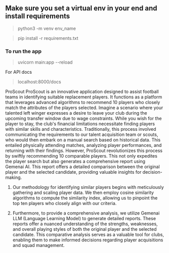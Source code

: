 ## Make sure you set a virtual env in your end and install requirements 

> python3 -m venv env_name

> pip install -r requirements.txt

### To run the app

> uvicorn main:app --reload

For API docs
> localhost:8000/docs


ProScout
ProScout is an innovative application designed to assist football teams in identifying suitable replacement players. It functions as a platform that leverages advanced algorithms to recommend 10 players who closely match the attributes of the players selected. Imagine a scenario where your talented left winger expresses a desire to leave your club during the upcoming transfer window due to wage constraints. While you wish for the player to stay, the club's financial limitations necessitate finding players with similar skills and characteristics. Traditionally, this process involved communicating the requirements to our talent acquisition team or scouts, who would then embark on a manual search based on historical data. This entailed physically attending matches, analyzing player performances, and returning with their findings. However, ProScout revolutionizes this process by swiftly recommending 10 comparable players. This not only expedites the player search but also generates a comprehensive report using Gemenai AI. This report offers a detailed comparison between the original player and the selected candidate, providing valuable insights for decision-making.

1. Our methodology for identifying similar players begins with meticulously gathering and scaling player data. We then employ cosine similarity algorithms to compute the similarity index, allowing us to pinpoint the top ten players who closely align with our criteria.

2. Furthermore, to provide a comprehensive analysis, we utilize Gemenai LLM (Language Learning Model) to generate detailed reports. These reports offer a nuanced understanding of the strengths, weaknesses, and overall playing styles of both the original player and the selected candidate. This comparative analysis serves as a valuable tool for clubs, enabling them to make informed decisions regarding player acquisitions and squad management.
